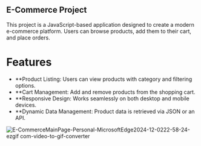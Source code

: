 ## E-Commerce Project
This project is a JavaScript-based application designed to create a modern e-commerce platform. 
Users can browse products, add them to their cart, and place orders.

# Features

- **Product Listing: Users can view products with category and filtering options.
- **Cart Management: Add and remove products from the shopping cart.
- **Responsive Design: Works seamlessly on both desktop and mobile devices.
- **Dynamic Data Management: Product data is retrieved via JSON or an API.



![E-CommerceMainPage-Personal-MicrosoftEdge2024-12-0222-58-24-ezgif com-video-to-gif-converter](https://github.com/user-attachments/assets/02274f37-dfbc-4071-9575-9fba244a2f34)
